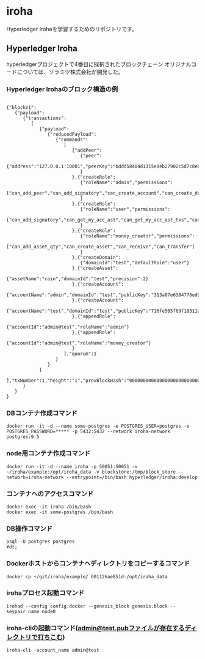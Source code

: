 # iroha
Hyperledger Irohaを学習するためのリポジトリです。

## Hyperledger Iroha
   hyperledgerプロジェクトで4番目に採択されたブロックチェーン
   オリジナルコードについては、ソラミツ株式会社が開発した。

### Hyperledger Irohaのブロック構造の例

~~~

{"blockV1":
   {"payload":
      {"transactions":
         [
            {"payload":
               {"reducedPayload":
                  {"commands":
                     [
                        {"addPeer":
                           {"peer":
                              {"address":"127.0.0.1:10001","peerKey":"bddd58404d1315e0eb27902c5d7c8eb0602c16238f005773df406bc191308929"}
                           }
                        },{"createRole":
                           {"roleName":"admin","permissions":
                              ["can_add_peer","can_add_signatory","can_create_account","can_create_domain","can_get_all_acc_ast","can_get_all_acc_ast_txs","can_get_all_acc_detail","can_get_all_acc_txs","can_get_all_accounts","can_get_all_signatories","can_get_all_txs","can_get_blocks","can_get_roles","can_read_assets","can_remove_signatory","can_set_quorum"]
                           }
                        },{"createRole":
                           {"roleName":"user","permissions":
                              ["can_add_signatory","can_get_my_acc_ast","can_get_my_acc_ast_txs","can_get_my_acc_detail","can_get_my_acc_txs","can_get_my_account","can_get_my_signatories","can_get_my_txs","can_grant_can_add_my_signatory","can_grant_can_remove_my_signatory","can_grant_can_set_my_account_detail","can_grant_can_set_my_quorum","can_grant_can_transfer_my_assets","can_receive","can_remove_signatory","can_set_quorum","can_transfer"]
                           }
                        },{"createRole":
                           {"roleName":"money_creator","permissions":
                              ["can_add_asset_qty","can_create_asset","can_receive","can_transfer"]
                           }
                        },{"createDomain":
                           {"domainId":"test","defaultRole":"user"}
                        },{"createAsset":
                           {"assetName":"coin","domainId":"test","precision":2}
                        },{"createAccount":
                           {"accountName":"admin","domainId":"test","publicKey":"313a07e6384776ed95447710d15e59148473ccfc052a681317a72a69f2a49910"}
                        },{"createAccount":
                           {"accountName":"test","domainId":"test","publicKey":"716fe505f69f18511a1b083915aa9ff73ef36e6688199f3959750db38b8f4bfc"}
                        },{"appendRole":
                           {"accountId":"admin@test","roleName":"admin"}
                        },{"appendRole":
                           {"accountId":"admin@test","roleName":"money_creator"}
                        }
                     ],"quorum":1
                  }
               }
            }
         ],"txNumber":1,"height":"1","prevBlockHash":"0000000000000000000000000000000000000000000000000000000000000000"
      }
   }
}

~~~

### DBコンテナ作成コマンド
    docker run -it -d --name some-postgres -e POSTGRES_USER=postgres -e POSTGRES_PASSWORD=***** -p 5432:5432 --network iroha-network postgres:9.5

### node用コンテナ作成コマンド
    docker run -it -d --name iroha -p 50051:50051 -v ~/iroha/example:/opt/iroha_data -v blockstore:/tmp/block_store --network=iroha-network --entrypoint=/bin/bash hyperledger/iroha:develop
    
### コンテナへのアクセスコマンド
    docker exec -it iroha /bin/bash 
    docker exec -it some-postgres /bin/bash

### DB操作コマンド
    psql -U postgres postgres
    ¥dt;
    
### Dockerホストからコンテナへディレクトリをコピーするコマンド
    docker cp ~/git/iroha/example/ 601126ae851d:/opt/iroha_data
    
### irohaプロセス起動コマンド
    irohad --config config.docker --genesis_block genesis.block --keypair_name node0

### iroha-cliの起動コマンド(admin@test.pubファイルが存在するディレクトリで打ちこむ)
    iroha-cli -account_name admin@test
